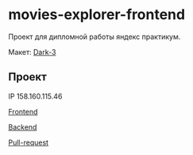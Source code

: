 # movies-explorer-frontend

Проект для дипломной работы яндекс практикум.

Макет: [Dark-3](https://www.figma.com/file/6FMWkB94wE7KTkcCgUXtnC/%D0%94%D0%B8%D0%BF%D0%BB%D0%BE%D0%BC%D0%BD%D1%8B%D0%B9-%D0%BF%D1%80%D0%BE%D0%B5%D0%BA%D1%82?type=design&node-id=1-8436&mode=design&t=SktPVwKRRuo0rzaJ-0)

## Проект

IP 158.160.115.46

[Frontend](https://movies.hr1stos.nomoredomainsrocks.ru)

[Backend](https://api.movies.hr1stos.nomoredomainsrocks.ru)

[Pull-request](https://github.com/Hr1stos/movies-explorer-frontend/pull/3)